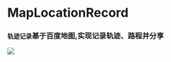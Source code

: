# MapLocationRecord
### `轨迹记录`基于百度地图,实现记录轨迹、路程并分享

![](https://github.com/qinshucheng/MapLocationRecord/raw/master/pictrue/record.png)

